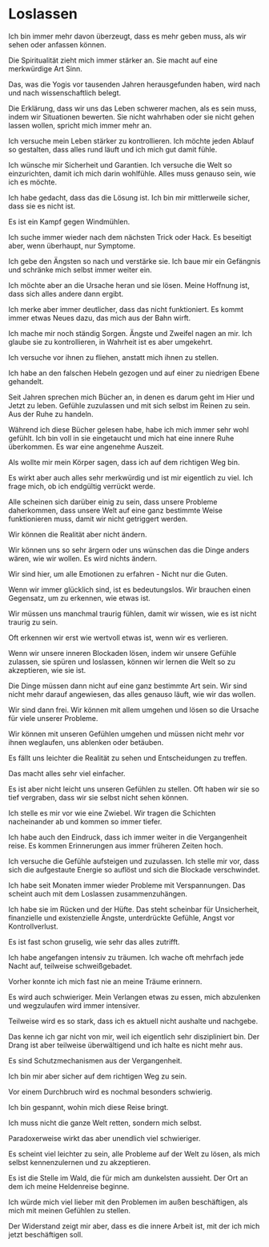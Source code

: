 # Loslassen

Ich bin immer mehr davon überzeugt, dass es mehr geben muss, als wir sehen oder anfassen können.
 
Die Spiritualität zieht mich immer stärker an. Sie macht auf eine merkwürdige Art Sinn.
 
Das, was die Yogis vor tausenden Jahren herausgefunden haben, wird nach und nach wissenschaftlich belegt.
 
Die Erklärung, dass wir uns das Leben schwerer machen, als es sein muss, indem wir Situationen bewerten. Sie nicht wahrhaben oder sie nicht gehen lassen wollen, spricht mich immer mehr an.
 
Ich versuche mein Leben stärker zu kontrollieren. Ich möchte jeden Ablauf so gestalten, dass alles rund läuft und ich mich gut damit fühle.
 
Ich wünsche mir Sicherheit und Garantien. Ich versuche die Welt so einzurichten, damit ich mich darin wohlfühle. Alles muss genauso sein, wie ich es möchte.
 
Ich habe gedacht, dass das die Lösung ist. Ich bin mir mittlerweile sicher, dass sie es nicht ist.
 
Es ist ein Kampf gegen Windmühlen.
 
Ich suche immer wieder nach dem nächsten Trick oder Hack. Es beseitigt aber, wenn überhaupt, nur Symptome.
 
Ich gebe den Ängsten so nach und verstärke sie. Ich baue mir ein Gefängnis und schränke mich selbst immer weiter ein.
 
Ich möchte aber an die Ursache heran und sie lösen. Meine Hoffnung ist, dass sich alles andere dann ergibt.
 
Ich merke aber immer deutlicher, dass das nicht funktioniert. Es kommt immer etwas Neues dazu, das mich aus der Bahn wirft.
 
Ich mache mir noch ständig Sorgen. Ängste und Zweifel nagen an mir. Ich glaube sie zu kontrollieren, in Wahrheit ist es aber umgekehrt.
 
Ich versuche vor ihnen zu fliehen, anstatt mich ihnen zu stellen.
 
Ich habe an den falschen Hebeln gezogen und auf einer zu niedrigen Ebene gehandelt.
 
Seit Jahren sprechen mich Bücher an, in denen es darum geht im Hier und Jetzt zu leben. Gefühle zuzulassen und mit sich selbst im Reinen zu sein. Aus der Ruhe zu handeln.
 
Während ich diese Bücher gelesen habe, habe ich mich immer sehr wohl gefühlt. Ich bin voll in sie eingetaucht und mich hat eine innere Ruhe überkommen. Es war eine angenehme Auszeit.
 
Als wollte mir mein Körper sagen, dass ich auf dem richtigen Weg bin.
 
Es wirkt aber auch alles sehr merkwürdig und ist mir eigentlich zu viel. Ich frage mich, ob ich endgültig verrückt werde.
 
Alle scheinen sich darüber einig zu sein, dass unsere Probleme daherkommen, dass unsere Welt auf eine ganz bestimmte Weise funktionieren muss, damit wir nicht getriggert werden. 
 
Wir können die Realität aber nicht ändern. 
 
Wir können uns so sehr ärgern oder uns wünschen das die Dinge anders wären, wie wir wollen. Es wird nichts ändern. 
 
Wir sind hier, um alle Emotionen zu erfahren - Nicht nur die Guten.
 
Wenn wir immer glücklich sind, ist es bedeutungslos. Wir brauchen einen Gegensatz, um zu erkennen, wie etwas ist.
 
Wir müssen uns manchmal traurig fühlen, damit wir wissen, wie es ist nicht traurig zu sein.
 
Oft erkennen wir erst wie wertvoll etwas ist, wenn wir es verlieren.
 
Wenn wir unsere inneren Blockaden lösen, indem wir unsere Gefühle zulassen, sie spüren und loslassen, können wir lernen die Welt so zu akzeptieren, wie sie ist. 
 
Die Dinge müssen dann nicht auf eine ganz bestimmte Art sein. Wir sind nicht mehr darauf angewiesen, das alles genauso läuft, wie wir das wollen.
 
Wir sind dann frei. Wir können mit allem umgehen und lösen so die Ursache für viele unserer Probleme.
 
Wir können mit unseren Gefühlen umgehen und müssen nicht mehr vor ihnen weglaufen, uns ablenken oder betäuben.
 
Es fällt uns leichter die Realität zu sehen und Entscheidungen zu treffen.
 
Das macht alles sehr viel einfacher.
 
Es ist aber nicht leicht uns unseren Gefühlen zu stellen. Oft haben wir sie so tief vergraben, dass wir sie selbst nicht sehen können.
 
Ich stelle es mir vor wie eine Zwiebel. Wir tragen die Schichten nacheinander ab und kommen so immer tiefer.
 
Ich habe auch den Eindruck, dass ich immer weiter in die Vergangenheit reise. Es kommen Erinnerungen aus immer früheren Zeiten hoch.
 
Ich versuche die Gefühle aufsteigen und zuzulassen. Ich stelle mir vor, dass sich die aufgestaute Energie so auflöst und sich die Blockade verschwindet.
 
Ich habe seit Monaten immer wieder Probleme mit Verspannungen. Das scheint auch mit dem Loslassen zusammenzuhängen. 
 
Ich habe sie im Rücken und der Hüfte. Das steht scheinbar für Unsicherheit, finanzielle und existenzielle Ängste, unterdrückte Gefühle, Angst vor Kontrollverlust.
 
Es ist fast schon gruselig, wie sehr das alles zutrifft.
 
Ich habe angefangen intensiv zu träumen. Ich wache oft mehrfach jede Nacht auf, teilweise schweißgebadet.
 
Vorher konnte ich mich fast nie an meine Träume erinnern.
 
Es wird auch schwieriger. Mein Verlangen etwas zu essen, mich abzulenken und wegzulaufen wird immer intensiver.
 
Teilweise wird es so stark, dass ich es aktuell nicht aushalte und nachgebe.
 
Das kenne ich gar nicht von mir, weil ich eigentlich sehr diszipliniert bin. Der Drang ist aber teilweise überwältigend und ich halte es nicht mehr aus.
 
Es sind Schutzmechanismen aus der Vergangenheit.
 
Ich bin mir aber sicher auf dem richtigen Weg zu sein.
 
Vor einem Durchbruch wird es nochmal besonders schwierig.
 
Ich bin gespannt, wohin mich diese Reise bringt.
 
Ich muss nicht die ganze Welt retten, sondern mich selbst.
 
Paradoxerweise wirkt das aber unendlich viel schwieriger.
 
Es scheint viel leichter zu sein, alle Probleme auf der Welt zu lösen, als mich selbst kennenzulernen und zu akzeptieren.
 
Es ist die Stelle im Wald, die für mich am dunkelsten aussieht. Der Ort an dem ich meine Heldenreise beginne. 
 
Ich würde mich viel lieber mit den Problemen im außen beschäftigen, als mich mit meinen Gefühlen zu stellen.
 
Der Widerstand zeigt mir aber, dass es die innere Arbeit ist, mit der ich mich jetzt beschäftigen soll.